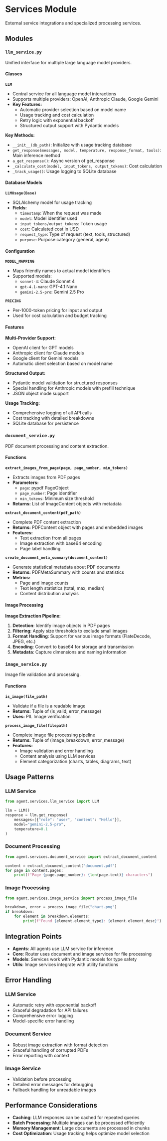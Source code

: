 # Services Module

External service integrations and specialized processing services.

## Modules

### `llm_service.py`
Unified interface for multiple large language model providers.

#### Classes

**`LLM`**
- Central service for all language model interactions
- Supports multiple providers: OpenAI, Anthropic Claude, Google Gemini
- **Key Features:**
  - Automatic provider selection based on model name
  - Usage tracking and cost calculation
  - Retry logic with exponential backoff
  - Structured output support with Pydantic models

**Key Methods:**
- `__init__(db_path)`: Initialize with usage tracking database
- `get_response(messages, model, temperature, response_format, tools)`: Main inference method
- `a_get_response()`: Async version of get_response
- `_calculate_cost(model, input_tokens, output_tokens)`: Cost calculation
- `_track_usage()`: Usage logging to SQLite database

#### Database Models

**`LLMUsage(Base)`**
- SQLAlchemy model for usage tracking
- **Fields:**
  - `timestamp`: When the request was made
  - `model`: Model identifier used
  - `input_tokens/output_tokens`: Token usage
  - `cost`: Calculated cost in USD
  - `request_type`: Type of request (text, tools, structured)
  - `purpose`: Purpose category (general, agent)

#### Configuration

**`MODEL_MAPPING`**
- Maps friendly names to actual model identifiers
- Supported models:
  - `sonnet-4`: Claude Sonnet 4
  - `gpt-4.1-nano`: GPT-4.1 Nano
  - `gemini-2.5-pro`: Gemini 2.5 Pro

**`PRICING`**
- Per-1000-token pricing for input and output
- Used for cost calculation and budget tracking

#### Features

**Multi-Provider Support:**
- OpenAI client for GPT models
- Anthropic client for Claude models  
- Google client for Gemini models
- Automatic client selection based on model name

**Structured Output:**
- Pydantic model validation for structured responses
- Special handling for Anthropic models with prefill technique
- JSON object mode support

**Usage Tracking:**
- Comprehensive logging of all API calls
- Cost tracking with detailed breakdowns
- SQLite database for persistence

### `document_service.py`
PDF document processing and content extraction.

#### Functions

**`extract_images_from_page(page, page_number, min_tokens)`**
- Extracts images from PDF pages
- **Parameters:**
  - `page`: pypdf PageObject
  - `page_number`: Page identifier
  - `min_tokens`: Minimum size threshold
- **Returns:** List of ImageContent objects with metadata

**`extract_document_content(pdf_path)`**
- Complete PDF content extraction
- **Returns:** PDFContent object with pages and embedded images
- **Features:**
  - Text extraction from all pages
  - Image extraction with base64 encoding
  - Page label handling

**`create_document_meta_summary(document_content)`**
- Generate statistical metadata about PDF documents
- **Returns:** PDFMetaSummary with counts and statistics
- **Metrics:**
  - Page and image counts
  - Text length statistics (total, max, median)
  - Content distribution analysis

#### Image Processing

**Image Extraction Pipeline:**
1. **Detection**: Identify image objects in PDF pages
2. **Filtering**: Apply size thresholds to exclude small images
3. **Format Handling**: Support for various image formats (FlateDecode, JPEG, etc.)
4. **Encoding**: Convert to base64 for storage and transmission
5. **Metadata**: Capture dimensions and naming information

### `image_service.py`
Image file validation and processing.

#### Functions

**`is_image(file_path)`**
- Validate if a file is a readable image
- **Returns:** Tuple of (is_valid, error_message)
- **Uses:** PIL Image verification

**`process_image_file(filepath)`**
- Complete image file processing pipeline
- **Returns:** Tuple of (image_breakdown, error_message)
- **Features:**
  - Image validation and error handling
  - Content analysis using LLM services
  - Element categorization (charts, tables, diagrams, text)

## Usage Patterns

### LLM Service
```python
from agent.services.llm_service import LLM

llm = LLM()
response = llm.get_response(
    messages=[{"role": "user", "content": "Hello"}],
    model="gemini-2.5-pro",
    temperature=0.1
)
```

### Document Processing
```python
from agent.services.document_service import extract_document_content

content = extract_document_content("document.pdf")
for page in content.pages:
    print(f"Page {page.page_number}: {len(page.text)} characters")
```

### Image Processing
```python
from agent.services.image_service import process_image_file

breakdown, error = process_image_file("chart.png")
if breakdown:
    for element in breakdown.elements:
        print(f"Found {element.element_type}: {element.element_desc}")
```

## Integration Points

- **Agents**: All agents use LLM service for inference
- **Core**: Router uses document and image services for file processing
- **Models**: Services work with Pydantic models for type safety
- **Utils**: Image services integrate with utility functions

## Error Handling

### LLM Service
- Automatic retry with exponential backoff
- Graceful degradation for API failures
- Comprehensive error logging
- Model-specific error handling

### Document Service
- Robust image extraction with format detection
- Graceful handling of corrupted PDFs
- Error reporting with context

### Image Service
- Validation before processing
- Detailed error messages for debugging
- Fallback handling for unreadable images

## Performance Considerations

- **Caching**: LLM responses can be cached for repeated queries
- **Batch Processing**: Multiple images can be processed efficiently
- **Memory Management**: Large documents are processed in chunks
- **Cost Optimization**: Usage tracking helps optimize model selection